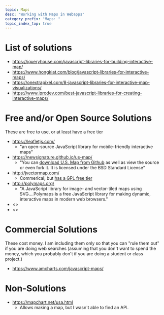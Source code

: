 ```yaml
---
topic: Maps
desc: "Working with Maps in Webapps"
category_prefix: "Maps: "
topic_index_top: true
---
```


# List of solutions

* <https://jqueryhouse.com/javascript-libraries-for-building-interactive-map/>
* <https://www.hongkiat.com/blog/javascript-libraries-for-interactive-maps/>
* <https://onextrapixel.com/8-javascript-libraries-for-interactive-map-visualizations/>
* <https://www.iprodev.com/best-javascript-libraries-for-creating-interactive-maps/>

# Free and/or Open Source Solutions

These are free to use, or at least have a free tier


* <https://leafletjs.com/> 
   * "an open-source JavaScript library for mobile-friendly interactive maps"
* <https://newsignature.github.io/us-map/>
   * "You can [download U.S. Map from Github](https://github.com/NewSignature/us-map) as well as view the source or even fork it. It is licensed under the BSD Standard License"
* <http://jvectormap.com/>
   * Commerical, but [has a GPL free tier](http://jvectormap.com/licenses-and-pricing/)
* <http://polymaps.org/>
   * "A JavaScript library for image- and vector-tiled maps using SVG....Polymaps is a free JavaScript library for making dynamic, interactive maps in modern web browsers."
* <>
* <>

# Commercial Solutions

These cost money.  I am including them only so that you can "rule them out" if you are doing web searches (assuming that you don't want to spend the money, which you probably don't if you are doing a student or class project.)

* <https://www.amcharts.com/javascript-maps/>

# Non-Solutions

* <https://mapchart.net/usa.html>
   * Allows making a map, but I wasn't able to find an API.  
   
